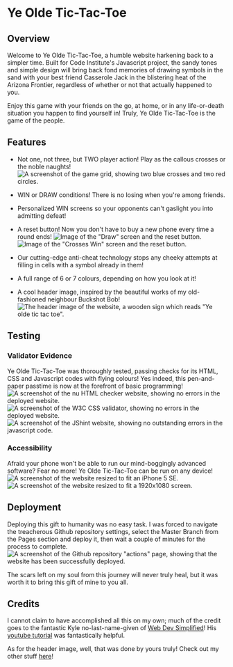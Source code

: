 # Ye Olde Tic-Tac-Toe

## Overview

Welcome to Ye Olde Tic-Tac-Toe, a humble website harkening back to a simpler time. Built for Code Institute's Javascript project, the sandy tones and simple design will bring back fond memories of drawing symbols in the sand with your best friend Casserole Jack in the blistering heat of the Arizona Frontier, regardless of whether or not that actually happened to you.

Enjoy this game with your friends on the go, at home, or in any life-or-death situation you happen to find yourself in! Truly, Ye Olde Tic-Tac-Toe is the game of the people.

## Features
- Not one, not three, but TWO player action! Play as the callous crosses or the noble naughts!
![A screenshot of the game grid, showing two blue crosses and two red circles.](assets/readme_images/test_play_1.PNG)

- WIN or DRAW conditions! There is no losing when you're among friends.
- Personalized WIN screens so your opponents can't gaslight you into admitting defeat! 
- A reset button! Now you don't have to buy a new phone every time a round ends!
![Image of the "Draw" screen and the reset button.](assets/readme_images/test_draw.PNG)
![Image of the "Crosses Win" screen and the reset button.](assets/readme_images/test_win.PNG)
- Our cutting-edge anti-cheat technology stops any cheeky attempts at filling in cells with a symbol already in them!
- A full range of 6 or 7 colours, depending on how you look at it!
- A cool header image, inspired by the beautiful works of my old-fashioned neighbour Buckshot Bob!
![The header image of the website, a wooden sign which reads "Ye olde tic tac toe".](assets/images/header_sign.png)



## Testing

### Validator Evidence
Ye Olde Tic-Tac-Toe was thoroughly tested, passing checks for its HTML, CSS and Javascript codes with flying colours! Yes indeed, this pen-and-paper passtime is now at the forefront of basic programming!
![A screenshot of the nu HTML checker website, showing no errors in the deployed website.](assets/readme_images/test_html.PNG)
![A screenshot of the W3C CSS validator, showing no errors in the deployed website.](assets/readme_images/test_css.PNG)
![A screenshot of the JShint website, showing no outstanding errors in the javascript code.](assets/readme_images/test_js.PNG)

### Accessibility
Afraid your phone won't be able to run our mind-boggingly advanced software? Fear no more! Ye Olde Tic-Tac-Toe can be run on any device!
![A screenshot of the website resized to fit an iPhone 5 SE.](assets/readme_images/test_size_1.PNG)
![A screenshot of the website resized to fit a 1920x1080 screen.](assets/readme_images/test_size_2.PNG)


## Deployment
Deploying this gift to humanity was no easy task. I was forced to navigate the treacherous Github repository settings, select the Master Branch from the Pages section and deploy it, then wait a couple of minutes for the process to complete. 
![A screenshot of the Github repository "actions" page, showing that the website has been successfully deployed.](assets/readme_images/test_deploy.PNG)

The scars left on my soul from this journey will never truly heal, but it was worth it to bring this gift of mine to you all.

## Credits
I cannot claim to have accomplished all this on my own; much of the credit goes to the fantastic Kyle no-last-name-given of [Web Dev Simplified](https://blog.webdevsimplified.com/)! His [youtube tutorial](https://youtu.be/Y-GkMjUZsmM) was fantastically helpful.

As for the header image, well, that was done by yours truly! Check out my other stuff [here](https://glimoire.uk/)!
